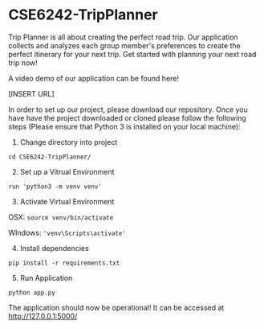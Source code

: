 # CSE6242-TripPlanner
Trip Planner is all about creating the perfect road trip. Our application collects and analyzes each group member's preferences to create the perfect itinerary for your next trip. Get started with planning your next road trip now!

A video demo of our application can be found here!

[INSERT URL]

In order to set up our project, please download our repository. Once you have have the project downloaded or cloned please follow the following steps (Please ensure that Python 3 is installed on your local machine):

1. Change directory into project

`cd CSE6242-TripPlanner/`

2. Set up a Vitrual Environment 

`run 'python3 -m venv venv'`

3. Activate Virtual Environment

OSX: `source venv/bin/activate`

WIndows: `'venv\Scripts\activate'`

4. Install dependencies

`pip install -r requirements.txt`

5. Run Application

`python app.py`

The application should now be operational! It can be accessed at http://127.0.0.1:5000/
